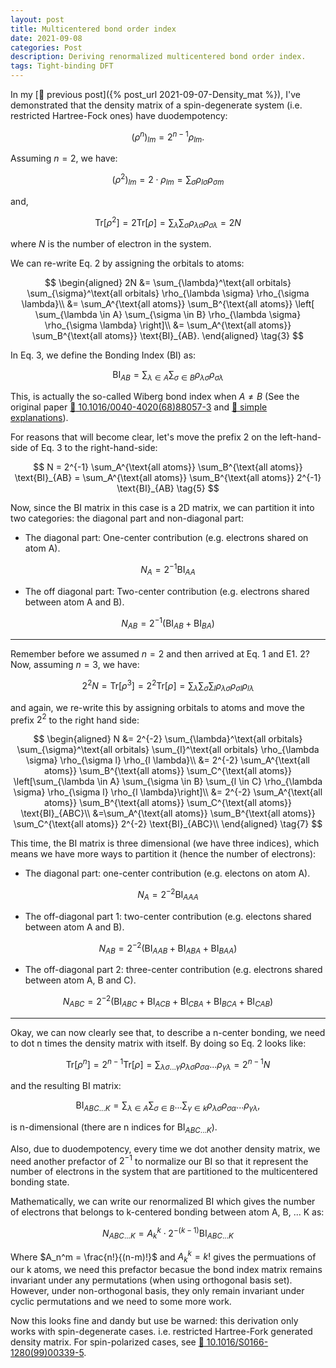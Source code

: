 ```yaml
---
layout: post
title: Multicentered bond order index
date: 2021-09-08
categories: Post
description: Deriving renormalized multicentered bond order index.
tags: Tight-binding DFT
---
```


In my [:link: previous post]({% post_url 2021-09-07-Density_mat %}), I've demonstrated that the density matrix of a spin-degenerate system (i.e. restricted Hartree-Fock ones) have duodempotency:

$$
\left(\rho ^n\right)_{lm} = 2^{n-1} \rho_{lm}.
$$

Assuming $n=2$, we have:

$$
\left(\rho ^2\right)_{lm} = 2 \cdot \rho_{lm} = \sum_{\sigma} \rho_{l\sigma} \rho_{\sigma m}
\tag{1}
$$

and,

$$
\mathrm{Tr}[\rho^2] = 2 \mathrm{Tr}[\rho] = \sum_{\lambda} \sum_{\sigma} \rho_{\lambda \sigma} \rho_{\sigma \lambda} = 2N
\tag{2}
$$

where $N$ is the number of electron in the system.

We can re-write Eq. 2 by assigning the orbitals to atoms:

$$
\begin{aligned}
2N &= \sum_{\lambda}^\text{all orbitals} \sum_{\sigma}^\text{all orbitals} \rho_{\lambda \sigma} \rho_{\sigma \lambda}\\
&= \sum_A^{\text{all atoms}} \sum_B^{\text{all atoms}} \left[ \sum_{\lambda \in A} \sum_{\sigma \in B} \rho_{\lambda \sigma} \rho_{\sigma \lambda} \right]\\
&= \sum_A^{\text{all atoms}} \sum_B^{\text{all atoms}}  \text{BI}_{AB}.
\end{aligned}
\tag{3}
$$

In Eq. 3, we define the Bonding Index ($\mathrm{BI}$) as:

$$
\text{BI}_{AB} = \sum_{\lambda \in A} \sum_{\sigma \in B} \rho_{\lambda \sigma} \rho_{\sigma \lambda}
\tag{4}
$$

This, is actually the so-called Wiberg bond index when $A\neq B$ (See the original paper [:link: 10.1016/0040-4020(68)88057-3](https://www.sciencedirect.com/science/article/pii/0040402068880573) and [:link: simple explanations](https://mattermodeling.stackexchange.com/a/1469/1804)).

For reasons that will become clear, let's move the prefix $2$ on the left-hand-side of Eq. 3 to the right-hand-side:

$$
N = 2^{-1} \sum_A^{\text{all atoms}} \sum_B^{\text{all atoms}}  \text{BI}_{AB} = \sum_A^{\text{all atoms}} \sum_B^{\text{all atoms}} 2^{-1} \text{BI}_{AB}
\tag{5}
$$

Now, since the BI matrix in this case is a 2D matrix, we can partition it into two categories: the diagonal part and non-diagonal part:

- The diagonal part: One-center contribution (e.g. electrons shared on atom A).

$$
N_{A} = 2^{-1} \mathrm{BI}_{AA}
$$

- The off diagonal part: Two-center contribution (e.g. electrons shared between atom A and B).

$$
N_{AB} = 2^{-1} (\mathrm{BI}_{AB} + \mathrm{BI}_{BA})
$$

---

Remember before we assumed $n=2$ and then arrived at Eq. 1 and E1. 2?
Now, assuming $n=3$, we have:

$$
2^2N = \mathrm{Tr}[\rho^3] = 2^2 \mathrm{Tr}[\rho] = \sum_{\lambda} \sum_{\sigma} \sum_{l} \rho_{\lambda \sigma} \rho_{\sigma l} \rho_{l \lambda}
\tag{6}
$$

and again, we re-write this by assigning orbitals to atoms and move the prefix $2^2$ to the right hand side:

$$
\begin{aligned}
N &= 2^{-2} \sum_{\lambda}^\text{all orbitals} \sum_{\sigma}^\text{all orbitals} \sum_{l}^\text{all orbitals} \rho_{\lambda \sigma} \rho_{\sigma l} \rho_{l \lambda}\\
&= 2^{-2} \sum_A^{\text{all atoms}} \sum_B^{\text{all atoms}} \sum_C^{\text{all atoms}}  \left[\sum_{\lambda \in A} \sum_{\sigma \in B} \sum_{l \in C} \rho_{\lambda \sigma} \rho_{\sigma l} \rho_{l \lambda}\right]\\
&= 2^{-2} \sum_A^{\text{all atoms}} \sum_B^{\text{all atoms}} \sum_C^{\text{all atoms}}  \text{BI}_{ABC}\\
&=\sum_A^{\text{all atoms}} \sum_B^{\text{all atoms}} \sum_C^{\text{all atoms}}  2^{-2} \text{BI}_{ABC}\\
\end{aligned}
\tag{7}
$$

This time, the BI matrix is three dimensional (we have three indices), which means we have more ways to partition it (hence the number of electrons):

- The diagonal part: one-center contribution (e.g. electons on atom A).

$$
N_{A} = 2^{-2} \mathrm{BI}_{AAA}
$$

- The off-diagonal part 1: two-center contribution (e.g. electons shared between atom A and B).

$$
N_{AB} = 2^{-2} (\mathrm{BI}_{AAB}+\mathrm{BI}_{ABA}+\mathrm{BI}_{BAA})
$$

- The off-diagonal part 2: three-center contribution (e.g. electrons shared between atom A, B and C).

$$
N_{ABC} = 2^{-2} (\mathrm{BI}_{ABC} + \mathrm{BI}_{ACB} + \mathrm{BI}_{CBA} + \mathrm{BI}_{BCA} + \mathrm{BI}_{CAB})
$$

---

Okay, we can now clearly see that, to describe a n-center bonding, we need to dot n times the density matrix with itself.
By doing so Eq. 2 looks like:

$$
\mathrm{Tr}[\rho^n] = 2^{n-1} \mathrm{Tr}[\rho] = \sum_{\lambda\sigma...\gamma}  \rho_{\lambda\sigma} \rho_{\sigma \alpha} ... \rho_{\gamma\lambda} = 2^{n-1}N
\tag{8}
$$

and the resulting BI matrix:

$$
\text{BI}_{ABC...K} = \sum_{\lambda \in A} \sum_{\sigma \in B} ... \sum_{\gamma \in k} \rho_{\lambda\sigma} \rho_{\sigma \alpha} ... \rho_{\gamma\lambda},
\tag{9}
$$

is n-dimensional (there are n indices for $\text{BI}_{ABC...K}$).

Also, due to duodempotency, every time we dot another density matrix, we need another prefactor of $2^{-1}$ to normalize our BI so that it represent the number of electrons in the system that are partitioned to the multicentered bonding state.

Mathematically, we can write our renormalized BI which gives the number of electrons that belongs to k-centered bonding between atom A, B, ... K as:

$$
N_{ABC...K} = A_k^k \cdot 2^{-(k-1)} \mathrm{BI}_{ABC...K}
\tag{10}
$$

Where $A_n^m = \frac{n!}{(n-m)!}$ and $A_k^k = k!$ gives the permuations of our k atoms, we need this prefactor becasue the bond index matrix remains invariant under any permutations (when using orthogonal basis set).
However, under non-orthogonal basis, they only remain invariant under cyclic permutations and we need to some more work.

Now this looks fine and dandy but use be warned: this derivation only works with spin-degenerate cases. i.e. restricted Hartree-Fork generated density matrix. For spin-polarized cases, see [:link: 10.1016/S0166-1280(99)00339-5](https://www.sciencedirect.com/science/article/pii/S0166128099003395?via%3Dihub).
<!-- If we have multiple occurrence of the same atom in the $N_{AAABCD...K}$, we have $A_k^k/how many occurrences$.
For example, $N_{AAABCD} = 6!/3 * BI_{AAABCD}$. -->
